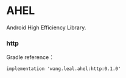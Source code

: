 # AHEL
Android High Efficiency Library.

### http
Gradle reference：
```
implementation 'wang.leal.ahel:http:0.1.0'
```
